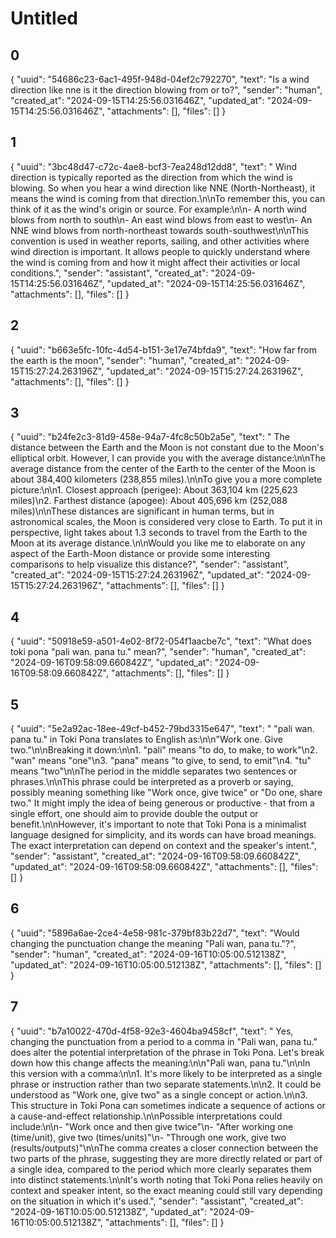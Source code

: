 # Untitled

## 0

{
  "uuid": "54686c23-6ac1-495f-948d-04ef2c792270",
  "text": "Is a wind direction like nne is it the direction blowing from or to?",
  "sender": "human",
  "created_at": "2024-09-15T14:25:56.031646Z",
  "updated_at": "2024-09-15T14:25:56.031646Z",
  "attachments": [],
  "files": []
}

## 1

{
  "uuid": "3bc48d47-c72c-4ae8-bcf3-7ea248d12dd8",
  "text": " Wind direction is typically reported as the direction from which the wind is blowing. So when you hear a wind direction like NNE (North-Northeast), it means the wind is coming from that direction.\n\nTo remember this, you can think of it as the wind's origin or source. For example:\n\n- A north wind blows from north to south\n- An east wind blows from east to west\n- An NNE wind blows from north-northeast towards south-southwest\n\nThis convention is used in weather reports, sailing, and other activities where wind direction is important. It allows people to quickly understand where the wind is coming from and how it might affect their activities or local conditions.",
  "sender": "assistant",
  "created_at": "2024-09-15T14:25:56.031646Z",
  "updated_at": "2024-09-15T14:25:56.031646Z",
  "attachments": [],
  "files": []
}

## 2

{
  "uuid": "b663e5fc-10fc-4d54-b151-3e17e74bfda9",
  "text": "How far from the earth is the moon",
  "sender": "human",
  "created_at": "2024-09-15T15:27:24.263196Z",
  "updated_at": "2024-09-15T15:27:24.263196Z",
  "attachments": [],
  "files": []
}

## 3

{
  "uuid": "b24fe2c3-81d9-458e-94a7-4fc8c50b2a5e",
  "text": " The distance between the Earth and the Moon is not constant due to the Moon's elliptical orbit. However, I can provide you with the average distance:\n\nThe average distance from the center of the Earth to the center of the Moon is about 384,400 kilometers (238,855 miles).\n\nTo give you a more complete picture:\n\n1. Closest approach (perigee): About 363,104 km (225,623 miles)\n2. Farthest distance (apogee): About 405,696 km (252,088 miles)\n\nThese distances are significant in human terms, but in astronomical scales, the Moon is considered very close to Earth. To put it in perspective, light takes about 1.3 seconds to travel from the Earth to the Moon at its average distance.\n\nWould you like me to elaborate on any aspect of the Earth-Moon distance or provide some interesting comparisons to help visualize this distance?",
  "sender": "assistant",
  "created_at": "2024-09-15T15:27:24.263196Z",
  "updated_at": "2024-09-15T15:27:24.263196Z",
  "attachments": [],
  "files": []
}

## 4

{
  "uuid": "50918e59-a501-4e02-8f72-054f1aacbe7c",
  "text": "What does toki pona \"pali wan. pana tu.\" mean?",
  "sender": "human",
  "created_at": "2024-09-16T09:58:09.660842Z",
  "updated_at": "2024-09-16T09:58:09.660842Z",
  "attachments": [],
  "files": []
}

## 5

{
  "uuid": "5e2a92ac-18ee-49cf-b452-79bd3315e647",
  "text": " \"pali wan. pana tu.\" in Toki Pona translates to English as:\n\n\"Work one. Give two.\"\n\nBreaking it down:\n\n1. \"pali\" means \"to do, to make, to work\"\n2. \"wan\" means \"one\"\n3. \"pana\" means \"to give, to send, to emit\"\n4. \"tu\" means \"two\"\n\nThe period in the middle separates two sentences or phrases.\n\nThis phrase could be interpreted as a proverb or saying, possibly meaning something like \"Work once, give twice\" or \"Do one, share two.\" It might imply the idea of being generous or productive - that from a single effort, one should aim to provide double the output or benefit.\n\nHowever, it's important to note that Toki Pona is a minimalist language designed for simplicity, and its words can have broad meanings. The exact interpretation can depend on context and the speaker's intent.",
  "sender": "assistant",
  "created_at": "2024-09-16T09:58:09.660842Z",
  "updated_at": "2024-09-16T09:58:09.660842Z",
  "attachments": [],
  "files": []
}

## 6

{
  "uuid": "5896a6ae-2ce4-4e58-981c-379bf83b22d7",
  "text": "Would changing the punctuation change the meaning \"Pali wan, pana tu.\"?",
  "sender": "human",
  "created_at": "2024-09-16T10:05:00.512138Z",
  "updated_at": "2024-09-16T10:05:00.512138Z",
  "attachments": [],
  "files": []
}

## 7

{
  "uuid": "b7a10022-470d-4f58-92e3-4604ba9458cf",
  "text": " Yes, changing the punctuation from a period to a comma in \"Pali wan, pana tu.\" does alter the potential interpretation of the phrase in Toki Pona. Let's break down how this change affects the meaning:\n\n\"Pali wan, pana tu.\"\n\nIn this version with a comma:\n\n1. It's more likely to be interpreted as a single phrase or instruction rather than two separate statements.\n\n2. It could be understood as \"Work one, give two\" as a single concept or action.\n\n3. This structure in Toki Pona can sometimes indicate a sequence of actions or a cause-and-effect relationship.\n\nPossible interpretations could include:\n\n- \"Work once and then give twice\"\n- \"After working one (time/unit), give two (times/units)\"\n- \"Through one work, give two (results/outputs)\"\n\nThe comma creates a closer connection between the two parts of the phrase, suggesting they are more directly related or part of a single idea, compared to the period which more clearly separates them into distinct statements.\n\nIt's worth noting that Toki Pona relies heavily on context and speaker intent, so the exact meaning could still vary depending on the situation in which it's used.",
  "sender": "assistant",
  "created_at": "2024-09-16T10:05:00.512138Z",
  "updated_at": "2024-09-16T10:05:00.512138Z",
  "attachments": [],
  "files": []
}
